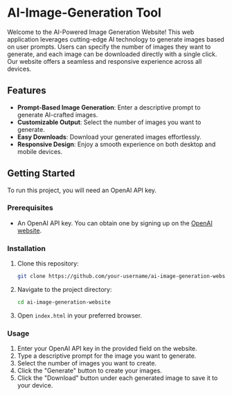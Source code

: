 # AI-Image-Generation Tool

Welcome to the AI-Powered Image Generation Website! This web application leverages cutting-edge AI technology to generate images based on user prompts. Users can specify the number of images they want to generate, and each image can be downloaded directly with a single click. Our website offers a seamless and responsive experience across all devices.

## Features
- **Prompt-Based Image Generation**: Enter a descriptive prompt to generate AI-crafted images.
- **Customizable Output**: Select the number of images you want to generate.
- **Easy Downloads**: Download your generated images effortlessly.
- **Responsive Design**: Enjoy a smooth experience on both desktop and mobile devices.

## Getting Started

To run this project, you will need an OpenAI API key.

### Prerequisites

- An OpenAI API key. You can obtain one by signing up on the [OpenAI website](https://beta.openai.com/signup/).

### Installation

1. Clone this repository:
    ```sh
    git clone https://github.com/your-username/ai-image-generation-website.git
    ```
2. Navigate to the project directory:
    ```sh
    cd ai-image-generation-website
    ```
3. Open `index.html` in your preferred browser.

### Usage

1. Enter your OpenAI API key in the provided field on the website.
2. Type a descriptive prompt for the image you want to generate.
3. Select the number of images you want to create.
4. Click the "Generate" button to create your images.
5. Click the "Download" button under each generated image to save it to your device.
